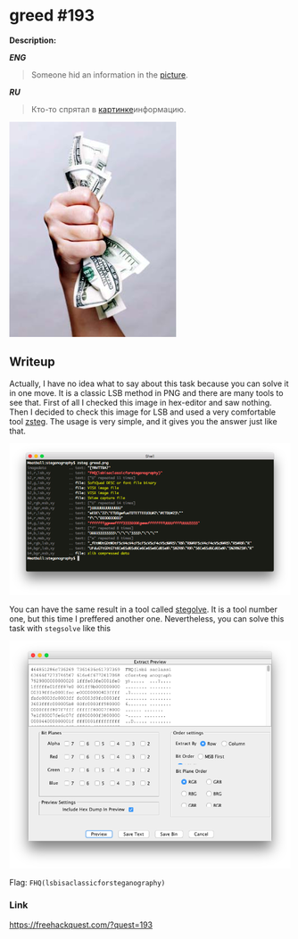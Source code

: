 # greed #193
**Description:**

***ENG***

> Someone hid an information in the [picture](/FHQ/files/steganography/greed.png).

***RU***

> Кто-то спрятал в [картинке](/FHQ/files/steganography/greed.png)информацию.

![greed](/FHQ/files/steganography/greed.png)

## Writeup

Actually, I have no idea what to say about this task because you can solve it in one move. It is a classic LSB method in PNG and there are many tools to see that. First of all I checked this image in hex-editor and saw nothing. Then I decided to check this image for LSB and used  a very comfortable tool [zsteg](https://github.com/zed-0xff/zsteg). The usage is very simple, and it gives you the answer just like that.

![zsteg](/FHQ/images/steganography/zsteg-greed.png)

You can have the same result in a tool called [stegolve](https://github.com/zardus/ctf-tools/tree/master/stegsolve). It is a tool number one, but this time I preffered another one. Nevertheless, you can solve this task with `stegsolve` like this

![stegsolve](/FHQ/images/steganography/stegsolve-greed.png)

Flag: `FHQ(lsbisaclassicforsteganography)`

### Link

https://freehackquest.com/?quest=193
